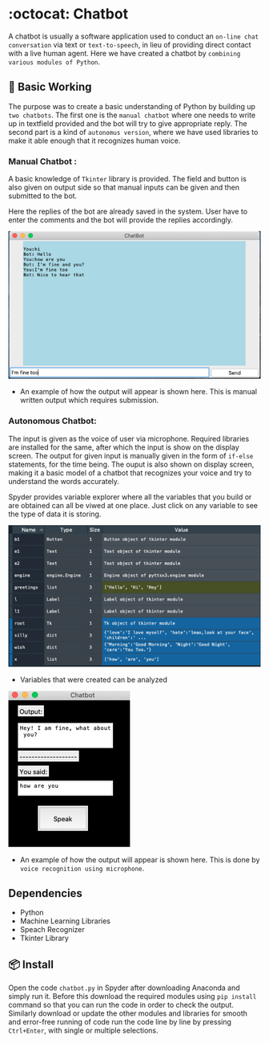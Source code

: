 # :octocat: Chatbot

A chatbot is usually a software application used to conduct an `on-line chat conversation` via text or `text-to-speech`, in lieu of providing direct contact with a live human agent. Here we have created a chatbot by `combining various modules of Python`.

## 🔨 Basic Working 

The purpose was to create a basic understanding of Python by building up `two chatbots`. The first one is the `manual chatbot` where one needs to write up in textfield provided and the bot will try to give appropriate reply. The second part is a kind of `autonomus version`, where we have used libraries to make it able enough that it recognizes human voice.

### Manual Chatbot :

A basic knowledge of `Tkinter` library is provided. The field and button is also given on output side so that manual inputs can be given and then submitted to the bot.

Here the replies of the bot are already saved in the system. User have to enter the comments and the bot will provide the replies accordingly.

![Example Output](manual_output.png)
- An example of how the output will appear is shown here. This is manual written output which requires submission.

### Autonomous Chatbot:

The input is given as the voice of user via microphone. Required libraries are installed for the same, after which the input is show on the display screen. The output for given input is manually given in the form of `if-else` statements, for the time being. The ouput is also shown on display screen, making it a basic model of a chatbot that recognizes your voice and try to understand the words accurately.

Spyder provides variable explorer where all the variables that you build or are obtained can all be viwed at one place. Just click on any variable to see the type of data it is storing.

![Variables Obtained](variable_explorer.png)
- Variables that were created can be analyzed 

![Example Output](output.png)
- An example of how the output will appear is shown here. This is done by `voice recognition using microphone`.

## Dependencies

- Python
- Machine Learning Libraries
- Speach Recognizer
- Tkinter Library

## 📦 Install

Open the code `chatbot.py` in Spyder after downloading Anaconda and simply run it. Before this download the required modules using `pip install` command so that you can run the code in order to check the output.  
Similarly download or update the other modules and libraries for smooth and error-free running of code run the code line by line by pressing `Ctrl+Enter`, with single or multiple selections.
